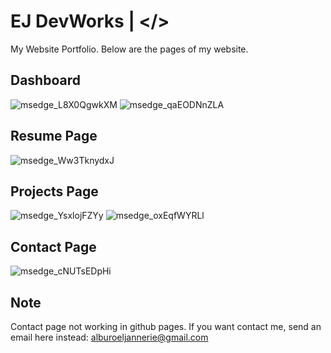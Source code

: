 # EJ DevWorks | </>

My Website Portfolio. 
Below are the pages of my website.

## Dashboard
![msedge_L8X0QgwkXM](https://github.com/user-attachments/assets/55980bc3-a53c-4499-91d5-7153e45f2e0f)
![msedge_qaEODNnZLA](https://github.com/user-attachments/assets/e77d3204-db1c-4e24-9d68-a000e2c1f25e)

## Resume Page
![msedge_Ww3TknydxJ](https://github.com/user-attachments/assets/c1dc7586-7773-407a-be01-291f8e2f0fe5)

## Projects Page
![msedge_YsxlojFZYy](https://github.com/user-attachments/assets/08257bbf-b935-452b-8567-f5b0af0ad4a5)
![msedge_oxEqfWYRLl](https://github.com/user-attachments/assets/df85ee8e-91f5-4327-a889-a9db22a4b619)

## Contact Page
![msedge_cNUTsEDpHi](https://github.com/user-attachments/assets/7685819e-5c17-4d82-a4ea-91e24e44a9d4)

## Note
Contact page not working in github pages. 
If you want contact me, send an email here instead: alburoeljannerie@gmail.com
